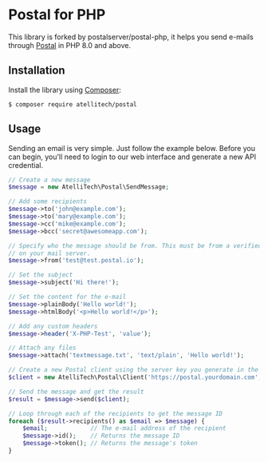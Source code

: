 # Postal for PHP

This library is forked by postalserver/postal-php, it helps you send e-mails through [Postal](https://github.com/atech/postal) in PHP 8.0 and above.

## Installation

Install the library using [Composer](https://getcomposer.org/):

```
$ composer require atellitech/postal
```

## Usage

Sending an email is very simple. Just follow the example below. Before you can begin, you'll
need to login to our web interface and generate a new API credential.

```php
// Create a new message
$message = new AtelliTech\Postal\SendMessage;

// Add some recipients
$message->to('john@example.com');
$message->to('mary@example.com');
$message->cc('mike@example.com');
$message->bcc('secret@awesomeapp.com');

// Specify who the message should be from. This must be from a verified domain
// on your mail server.
$message->from('test@test.postal.io');

// Set the subject
$message->subject('Hi there!');

// Set the content for the e-mail
$message->plainBody('Hello world!');
$message->htmlBody('<p>Hello world!</p>');

// Add any custom headers
$message->header('X-PHP-Test', 'value');

// Attach any files
$message->attach('textmessage.txt', 'text/plain', 'Hello world!');

// Create a new Postal client using the server key you generate in the web interface
$client = new AtelliTech\Postal\Client('https://postal.yourdomain.com', 'your-api-key');

// Send the message and get the result
$result = $message->send($client);

// Loop through each of the recipients to get the message ID
foreach ($result->recipients() as $email => $message) {
    $email;            // The e-mail address of the recipient
    $message->id();    // Returns the message ID
    $message->token(); // Returns the message's token
}
```
